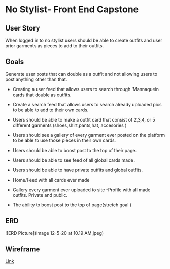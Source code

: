 # No Stylist- Front End Capstone 

## User Story 
When logged in to no stylist users should be able to create outfits and user prior garments as pieces to add to their outfits.

## Goals
Generate user posts that can double as a outfit and not allowing users to post anything other than that. 

- Creating a user feed that allows users to search through ‘Mannaquein cards that double as outfits. 
- Create a search feed that allows users to search already uploaded pics to be able to add to their own cards. 

- Users should be able to make a outfit card that consist of  2,3,4, or 5 different garments (shoes,shirt,pants,hat, accesories ) 
- Users should see a gallery of every garment ever posted on the platform to be able to use those pieces in their own cards. 
- Users should be able to boost post to the top of their page. 
- Users should be able to see feed of all global cards made . 
- Users should be able to have private outfits and global outfits. 
- Home/Feed with all cards ever made 
- Gallery every garment ever uploaded to site 
-Profile with all made outfits. Private and public. 

- The ability to boost post to the top of page(stretch goal ) 

## ERD 
![ERD Picture](Image 12-5-20 at 10.19 AM.jpeg)

## Wireframe
[Link](https://www.figma.com/file/Xdd1mNlNiRpkBtxCiL6gKR/No-stylist?node-id=0%3A1)
